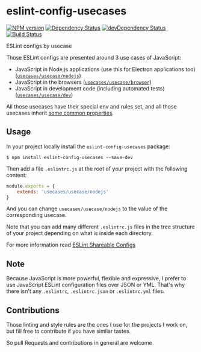 eslint-config-usecases
======================

[![NPM version](http://img.shields.io/npm/v/eslint-config-usecases.svg)](https://www.npmjs.org/package/eslint-config-usecases)
[![Dependency Status](https://david-dm.org/madarche/eslint-config-usecases.svg)](https://david-dm.org/madarche/eslint-config-usecases)
[![devDependency Status](https://david-dm.org/madarche/eslint-config-usecases/dev-status.svg)](https://david-dm.org/madarche/eslint-config-usecases#info=devDependencies)
[![Build Status](https://travis-ci.org/madarche/eslint-config-usecases.svg?branch=master)](https://travis-ci.org/madarche/eslint-config-usecases)

ESLint configs by usecase

Those ESLint configs are presented around 3 use cases of JavaScript:

* JavaScript in Node.js applications (use this for Electron applications too) ([`usecases/usecase/nodejs`](./usecase/nodejs.js))
* JavaScript in the browsers ([`usecases/usecase/browser`](./usecase/browser.js))
* JavaScript in development code (including automated tests) ([`usecases/usecase/dev`](./usecase/dev.js))

All those usecases have their special env and rules set, and all those usecases
inherit [some common properties](./usecase/lib/common.js).


Usage
-----

In your project locally install the `eslint-config-usecases` package:

    $ npm install eslint-config-usecases --save-dev

Then add a file `.eslintrc.js` at the root of your project with the following content:

```javascript
module.exports = {
    extends: 'usecases/usecase/nodejs'
}
```

And you can change `usecases/usecase/nodejs` to the value of the corresponding
usecase.


Note that you can add many different `.eslintrc.js` files in the tree structure
of your project depending on  what is inside each directory.

For more information read [ESLint Shareable Configs](http://eslint.org/docs/developer-guide/shareable-configs)


Note
----

Because JavaScript is more powerful, flexible and expressive, I prefer to use
JavaScript ESLint configuration files over JSON or YML. That's why there isn't
any `.eslintrc`, `.eslintrc.json` or `.eslintrc.yml` files.


Contributions
-------------

Those linting and style rules are the ones I use for the projects I work on, but
fill free to contribute if you have similar tastes.

So pull Requests and contributions in general are welcome
